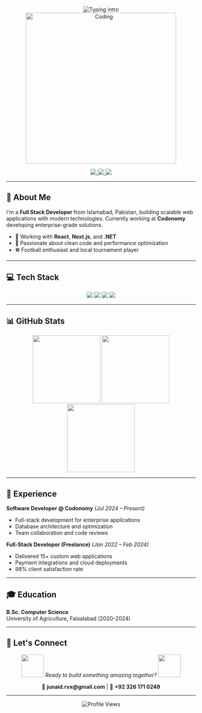 <div align="center">
  <img src="https://readme-typing-svg.herokuapp.com?font=Fira+Code&size=28&pause=1000&color=2E9EF7&center=true&vCenter=true&width=500&lines=Hi+%F0%9F%91%8B+I'm+Muhammad+Junaid;Full+Stack+Developer;React+%7C+Next.js+%7C+.NET" alt="Typing intro" />
</div>

<div align="center">
  <img src="https://media.giphy.com/media/qgQUggAC3Pfv687qPC/giphy.gif" width="400" alt="Coding"/>
</div>

<p align="center">
  <a href="mailto:junaid.rvx@gmail.com">
    <img src="https://img.shields.io/badge/Email-D14836?style=for-the-badge&logo=gmail&logoColor=white" />
  </a>
  <a href="https://wa.me/923261710249" target="_blank">
    <img src="https://img.shields.io/badge/WhatsApp-25D366?style=for-the-badge&logo=whatsapp&logoColor=white" />
  </a>
  <a href="https://github.com/junaidrvx" target="_blank">
    <img src="https://img.shields.io/badge/GitHub-181717?style=for-the-badge&logo=github&logoColor=white" />
  </a>
</p>

---

## 🚀 About Me

I'm a **Full Stack Developer** from Islamabad, Pakistan, building scalable web applications with modern technologies. Currently working at **Codonomy** developing enterprise-grade solutions.

- 🔭 Working with **React**, **Next.js**, and **.NET**
- 🌱 Passionate about clean code and performance optimization
- ⚽ Football enthusiast and local tournament player

---

## 💻 Tech Stack

<p align="center">
  <img src="https://skillicons.dev/icons?i=react,nextjs,typescript,javascript,tailwind,redux" />
  <img src="https://skillicons.dev/icons?i=dotnet,cs,nodejs,express,python,java" />
  <img src="https://skillicons.dev/icons?i=mysql,mongodb,postgresql,redis,supabase,firebase" />
  <img src="https://skillicons.dev/icons?i=docker,git,github,azure,vercel,postman" />
</p>

---

## 📊 GitHub Stats

<div align="center">
  <img src="https://github-readme-stats.vercel.app/api?username=junaidrvx&show_icons=true&theme=tokyonight&hide_border=true" height="180" />
  <img src="https://github-readme-streak-stats.herokuapp.com?user=junaidrvx&theme=tokyonight&hide_border=true" height="180" />
</div>

<div align="center">
  <img src="https://github-readme-stats.vercel.app/api/top-langs/?username=junaidrvx&layout=compact&theme=tokyonight&hide_border=true" height="180" />
</div>

---

## 💼 Experience

**Software Developer @ Codonomy** *(Jul 2024 – Present)*
- Full-stack development for enterprise applications
- Database architecture and optimization
- Team collaboration and code reviews

**Full-Stack Developer (Freelance)** *(Jan 2022 – Feb 2024)*
- Delivered 15+ custom web applications
- Payment integrations and cloud deployments
- 98% client satisfaction rate

---

## 🎓 Education

**B.Sc. Computer Science**  
University of Agriculture, Faisalabad (2020–2024)

---

## 🤝 Let's Connect

<div align="center">
  <img src="https://media.giphy.com/media/LnQjpWaON8nhr21vNW/giphy.gif" width="60"> 
  <em>Ready to build something amazing together?</em> 
  <img src="https://media.giphy.com/media/LnQjpWaON8nhr21vNW/giphy.gif" width="60">
</div>

<p align="center">
  📧 <strong>junaid.rvx@gmail.com</strong> | 💬 <strong>+92 326 171 0249</strong>
</p>

---

<p align="center">
  <img src="https://komarev.com/ghpvc/?username=junaidrvx&color=2E9EF7&style=for-the-badge" alt="Profile Views" />
</p>
